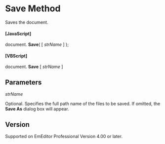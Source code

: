 # Save Method

Saves the document.

#### \[JavaScript\]

document. **Save**( \[ _strName_ \] );

#### \[VBScript\]

document. **Save** \[ _strName_ \]

## Parameters

_strName_

Optional. Specifies the full path name of the files to be saved. If omitted, the **Save As** dialog box will appear.

## Version

Supported on EmEditor Professional Version 4.00 or later.